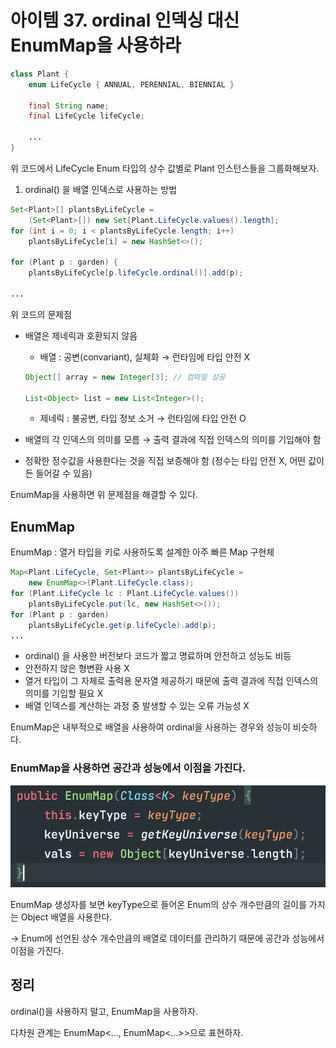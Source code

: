 # 아이템 37. ordinal 인덱싱 대신 EnumMap을 사용하라

```java
class Plant {
    enum LifeCycle { ANNUAL, PERENNIAL, BIENNIAL }

    final String name;
    final LifeCycle lifeCycle;

    ...
}
```

위 코드에서 LifeCycle Enum 타입의 상수 값별로 Plant 인스턴스들을 그룹화해보자.

1. ordinal() 을 배열 인덱스로 사용하는 방법

```java
Set<Plant>[] plantsByLifeCycle =
    (Set<Plant>[]) new Set[Plant.LifeCycle.values().length];
for (int i = 0; i < plantsByLifeCycle.length; i++)
    plantsByLifeCycle[i] = new HashSet<>();

for (Plant p : garden) {
    plantsByLifeCycle[p.lifeCycle.ordinal()].add(p);

...
```

위 코드의 문제점

- 배열은 제네릭과 호환되지 않음

  - 배열 : 공변(convariant), 실체화 → 런타임에 타입 안전 X

  ```java
  Object[] array = new Integer[3]; // 컴파일 성공

  List<Object> list = new List<Integer>();
  ```

  - 제네릭 : 불공변, 타입 정보 소거 → 런타임에 타입 안전 O

- 배열의 각 인덱스의 의미를 모름 → 출력 결과에 직접 인덱스의 의미를 기입해야 함
- 정확한 정수값을 사용한다는 것을 직접 보증해야 함 (정수는 타입 안전 X, 어떤 값이든 들어갈 수 있음)

EnumMap을 사용하면 위 문제점을 해결할 수 있다.

## EnumMap

EnumMap : 열거 타입을 키로 사용하도록 설계한 아주 빠른 Map 구현체

```java
Map<Plant.LifeCycle, Set<Plant>> plantsByLifeCycle =
    new EnumMap<>(Plant.LifeCycle.class);
for (Plant.LifeCycle lc : Plant.LifeCycle.values())
    plantsByLifeCycle.put(lc, new HashSet<>());
for (Plant p : garden)
    plantsByLifeCycle.get(p.lifeCycle).add(p);
...
```

- ordinal() 을 사용한 버전보다 코드가 짧고 명료하며 안전하고 성능도 비등
- 안전하지 않은 형변환 사용 X
- 열거 타입이 그 자체로 출력용 문자열 제공하기 때문에 출력 결과에 직접 인덱스의 의미를 기입할 필요 X
- 배열 인덱스를 계산하는 과정 중 발생할 수 있는 오류 가능성 X

EnumMap은 내부적으로 배열을 사용하여 ordinal을 사용하는 경우와 성능이 비슷하다.

### EnumMap을 사용하면 공간과 성능에서 이점을 가진다.

![EnumMap Constructor](../images/enummap_1.png)

EnumMap 생성자를 보면 keyType으로 들어온 Enum의 상수 개수만큼의 길이를 가지는 Object 배열을 사용한다.

→ Enum에 선언된 상수 개수만큼의 배열로 데이터를 관리하기 때문에 공간과 성능에서 이점을 가진다.

## 정리

ordinal()을 사용하지 말고, EnumMap을 사용하자.

다차원 관계는 EnumMap<…, EnumMap<…>>으로 표현하자.
